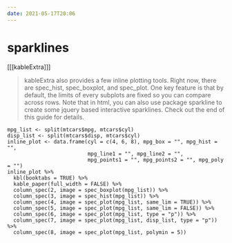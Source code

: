 ```yaml
---
date: 2021-05-17T20:06
---
```


# sparklines

[[[kableExtra]]]

> kableExtra also provides a few inline plotting tools. Right now, there are spec_hist, spec_boxplot, and spec_plot. One key feature is that by default, the limits of every subplots are fixed so you can compare across rows. Note that in html, you can also use package sparkline to create some jquery based interactive sparklines. Check out the end of this guide for details.

    mpg_list <- split(mtcars$mpg, mtcars$cyl)
    disp_list <- split(mtcars$disp, mtcars$cyl)
    inline_plot <- data.frame(cyl = c(4, 6, 8), mpg_box = "", mpg_hist = "",
                              mpg_line1 = "", mpg_line2 = "",
                              mpg_points1 = "", mpg_points2 = "", mpg_poly = "")
    inline_plot %>%
      kbl(booktabs = TRUE) %>%
      kable_paper(full_width = FALSE) %>%
      column_spec(2, image = spec_boxplot(mpg_list)) %>%
      column_spec(3, image = spec_hist(mpg_list)) %>%
      column_spec(4, image = spec_plot(mpg_list, same_lim = TRUE)) %>%
      column_spec(5, image = spec_plot(mpg_list, same_lim = FALSE)) %>%
      column_spec(6, image = spec_plot(mpg_list, type = "p")) %>%
      column_spec(7, image = spec_plot(mpg_list, disp_list, type = "p")) %>%
      column_spec(8, image = spec_plot(mpg_list, polymin = 5))

